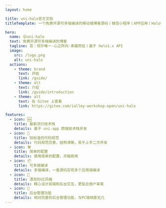 ```yaml
---
layout: home

title: uni-halo官方文档
titleTemplate: 一个免费开源可多端编译的移动端博客源码丨微信小程序丨APP应用丨Halo微信小程序丨uni-halo

hero:
  name: 😜uni-halo
  text: 免费开源可多端编译的博客
  tagline: 吾：视尔唯一·心之所向·素履而往丨基于 Halo1.x API
  image:
    src: /logo.png
    alt: uni-halo
  actions:
    - theme: brand
      text: 开始
      link: /guide/
    - theme: alt
      text: 介绍
      link: /guide/introduction
    - theme: alt
      text: 在 Gitee 上查看
      link: https://gitee.com/ialley-workshop-open/uni-halo

features:
  - icon: 🆕
    title: 最新流行技术栈
    details: 基于 uni-app 跨端技术栈开发
  - icon: 🦋
    title: 较标准的代码规范
    details: 代码规范完善、结构清晰，易于上手二次开发
  - icon: 🛠️
    title: 简单的配置
    details: 使用简单的配置，开箱即用
  - icon: 📦
    title: 可多端编译
    details: 多端编译，一套源码实现多个应用端编译
  - icon: 🔩
    title: 漂亮的UI风格
    details: 精心设计前端和后台交互，更贴合用户审美
  - icon: 🔑
    title: 后台管理功能
    details: 相对完善的后台管理功能，与PC端相差无几
---
```



<CustomUsingExamples></CustomUsingExamples>

<CustomFooter></CustomFooter>
